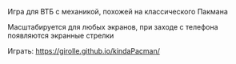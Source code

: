 Игра для ВТБ с механикой, похожей на классического Пакмана<p></p>
Масштабируется для любых экранов, при заходе с телефона появляются экранные стрелки<p></p>
Играть: https://girolle.github.io/kindaPacman/
